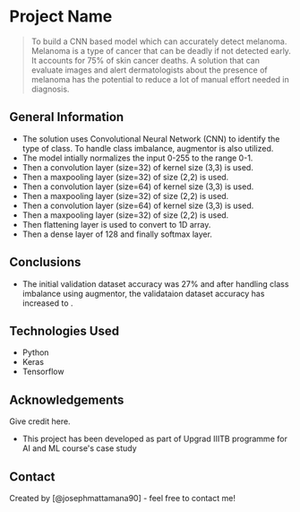 # Project Name
> To build a CNN based model which can accurately detect melanoma. Melanoma is a type of cancer that can be deadly if not detected early. It accounts for 75% of skin cancer deaths. A solution that can evaluate images and alert dermatologists about the presence of melanoma has the potential to reduce a lot of manual effort needed in diagnosis.



## General Information
- The solution uses Convolutional Neural Network (CNN) to identify the type of class. To handle class imbalance, augmentor is also utilized.
- The model intially normalizes the input 0-255 to the range 0-1.
- Then a convolution layer (size=32) of kernel size (3,3) is used.
- Then a maxpooling layer (size=32) of  size (2,2) is used.
- Then a convolution layer (size=64) of kernel size (3,3) is used.
- Then a maxpooling layer (size=32) of  size (2,2) is used.
- Then a convolution layer (size=64) of kernel size (3,3) is used.
- Then a maxpooling layer (size=32) of  size (2,2) is used.
- Then flattening layer is used to convert to 1D array.
- Then a dense layer of 128 and finally softmax layer.


<!-- You don't have to answer all the questions - just the ones relevant to your project. -->

## Conclusions
- The initial validation dataset accuracy was 27% and after handling class imbalance using augmentor, the validataion dataset accuracy has increased to .

<!-- You don't have to answer all the questions - just the ones relevant to your project. -->


## Technologies Used
- Python
- Keras
- Tensorflow

<!-- As the libraries versions keep on changing, it is recommended to mention the version of library used in this project -->

## Acknowledgements
Give credit here.
- This project has been developed as part of Upgrad IIITB programme for AI and ML course's case study


## Contact
Created by [@josephmattamana90] - feel free to contact me!


<!-- Optional -->
<!-- ## License -->
<!-- This project is open source and available under the [... License](). -->

<!-- You don't have to include all sections - just the one's relevant to your project -->